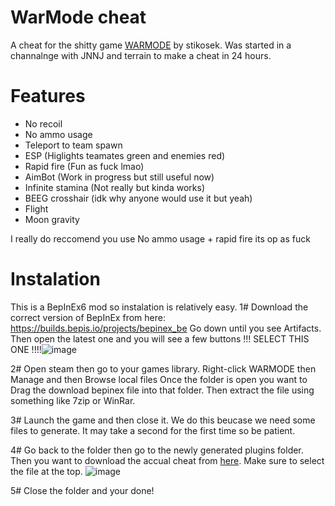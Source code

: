 # WarMode cheat
A cheat for the shitty game [WARMODE](https://store.steampowered.com/app/391460/WARMODE/) by stikosek.
Was started in a channalnge with JNNJ and terrain to make a cheat in 24 hours.

# Features
 - No recoil
 - No ammo usage
 - Teleport to team spawn
 - ESP (Higlights teamates green and enemies red)
 - Rapid fire (Fun as fuck lmao)
 - AimBot (Work in progress but still useful now)
 - Infinite stamina (Not really but kinda works)
 - BEEG crosshair (idk why anyone would use it but yeah)
 - Flight
 - Moon gravity

I really do reccomend you use No ammo usage + rapid fire its op as fuck

# Instalation
This is a BepInEx6 mod so instalation is relatively easy.
1# Download the correct version of BepInEx from here: https://builds.bepis.io/projects/bepinex_be
Go down until you see Artifacts. Then open the latest one and you will see a few buttons
!!! SELECT THIS ONE !!!!![image](https://user-images.githubusercontent.com/62238729/151706039-054b2e01-676f-4980-b8c4-e7b88add0462.png)

2# Open steam then go to your games library. Right-click WARMODE then Manage and then Browse local files
Once the folder is open you want to Drag the download bepinex file into that folder. Then extract the file using
something like 7zip or WinRar.

3# Launch the game and then close it. We do this beucase we need some files to generate. It may take a second 
for the first time so be patient.

4# Go back to the folder then go to the newly generated plugins folder. Then you want to download the accual cheat
from [here](https://github.com/stikosek/warmode-cheat/releases). Make sure to select the file at the top. ![image](https://user-images.githubusercontent.com/62238729/151706339-e29e750f-f8cc-4a38-9f10-c281bfe6e3bb.png)

5# Close the folder and your done!


  
  
